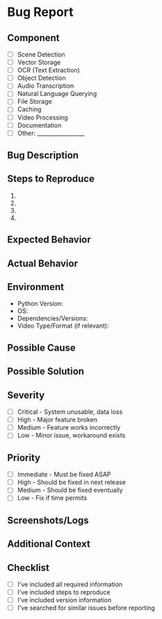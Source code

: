 # Bug Report

## Component
<!-- Choose ONE component that this bug primarily affects -->
- [ ] Scene Detection
- [ ] Vector Storage
- [ ] OCR (Text Extraction)
- [ ] Object Detection
- [ ] Audio Transcription
- [ ] Natural Language Querying
- [ ] File Storage
- [ ] Caching
- [ ] Video Processing
- [ ] Documentation
- [ ] Other: _________________

## Bug Description
<!-- A clear and concise description of the bug -->

## Steps to Reproduce
1. 
2. 
3. 
4. 

## Expected Behavior
<!-- What you expected to happen -->

## Actual Behavior
<!-- What actually happened -->

## Environment
- Python Version:
- OS:
- Dependencies/Versions:
- Video Type/Format (if relevant):

## Possible Cause
<!-- If you have insights into what might be causing the issue -->

## Possible Solution
<!-- If you have ideas on how to fix the issue -->

## Severity
- [ ] Critical - System unusable, data loss
- [ ] High - Major feature broken
- [ ] Medium - Feature works incorrectly
- [ ] Low - Minor issue, workaround exists

## Priority
- [ ] Immediate - Must be fixed ASAP
- [ ] High - Should be fixed in next release
- [ ] Medium - Should be fixed eventually
- [ ] Low - Fix if time permits

## Screenshots/Logs
<!-- If applicable, add screenshots or log snippets to help explain the problem -->

## Additional Context
<!-- Add any other context about the problem here -->

## Checklist
<!-- Ensure these are completed before submitting -->
- [ ] I've included all required information
- [ ] I've included steps to reproduce
- [ ] I've included version information
- [ ] I've searched for similar issues before reporting
